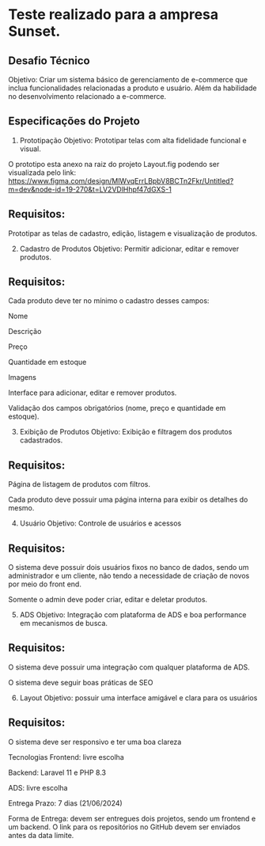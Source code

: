 # Teste realizado para a ampresa Sunset.

## Desafio Técnico
Objetivo: Criar um sistema básico de gerenciamento de e-commerce que inclua funcionalidades relacionadas a produto e usuário. Além da habilidade no desenvolvimento relacionado a e-commerce.

## Especificações do Projeto
1. Prototipação
Objetivo: Prototipar telas com alta fidelidade funcional e visual.

O prototipo esta anexo na raiz do projeto Layout.fig podendo ser visualizada pelo link: https://www.figma.com/design/MlWvqErrLBpbV8BCTn2Fkr/Untitled?m=dev&node-id=19-270&t=LV2VDlHhpf47dGXS-1

## Requisitos:

Prototipar as telas de cadastro, edição, listagem e visualização de produtos.

2. Cadastro de Produtos
Objetivo: Permitir adicionar, editar e remover produtos.

## Requisitos:

Cada produto deve ter no mínimo o cadastro desses campos:

Nome

Descrição

Preço

Quantidade em estoque

Imagens

Interface para adicionar, editar e remover produtos.

Validação dos campos obrigatórios (nome, preço e quantidade em estoque).

3. Exibição de Produtos
Objetivo: Exibição e filtragem dos produtos cadastrados.

## Requisitos:

Página de listagem de produtos com filtros.

Cada produto deve possuir uma página interna para exibir os detalhes do mesmo.

4. Usuário
Objetivo: Controle de usuários e acessos

## Requisitos:

O sistema deve possuir dois usuários fixos no banco de dados, sendo um administrador e um cliente, não tendo a necessidade de criação de novos por meio do front end.

Somente o admin deve poder criar, editar e deletar produtos.

5. ADS
Objetivo: Integração com plataforma de ADS e boa performance em mecanismos de busca.

## Requisitos:

O sistema deve possuir uma integração com qualquer plataforma de ADS.

O sistema deve seguir boas práticas de SEO

6. Layout
Objetivo: possuir uma interface amigável e clara para os usuários

## Requisitos:

O sistema deve ser responsivo e ter uma boa clareza

Tecnologias
Frontend: livre escolha

Backend: Laravel 11 e PHP 8.3

ADS: livre escolha

Entrega
Prazo: 7 dias (21/06/2024)

Forma de Entrega: devem ser entregues dois projetos, sendo um frontend e um backend. O link para os repositórios no GitHub devem ser enviados antes da data limite.